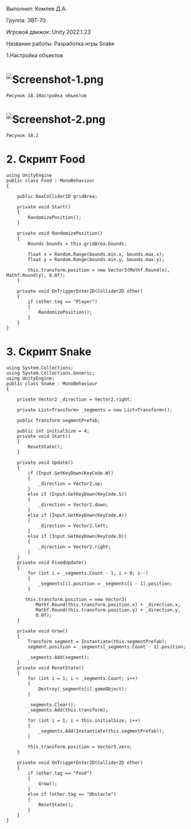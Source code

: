 Выполнил: Комлев Д.А.

Группа: ЭВТ-70

Игровой движок: Unity 2022.1.23

Название работы: Разработка игры Snake 

1.Настройка объектов
# ![Screenshot-1.png](https://i.postimg.cc/tC6qzNGL/Screenshot-1.png)
    Рисунок 18.1Настройка объектов
    
# ![Screenshot-2.png](https://i.postimg.cc/KcwcLswP/Screenshot-2.png)
    Рисунок 18.2
    
# 2. Скрипт Food
    using UnityEngine
    public class Food : MonoBehaviour
    {

        public BoxCollider2D gridArea;

        private void Start()
        {
            RandomizePosition();
        }

        private void RandomizePosition()
        {
            Bounds bounds = this.gridArea.bounds;

            float x = Random.Range(bounds.min.x, bounds.max.x);
            float y = Random.Range(bounds.min.y, bounds.max.y);

            this.transform.position = new Vector3(Mathf.Round(x), Mathf.Round(y), 0.0f);
        }

        private void OnTriggerEnter2D(Collider2D other)
        {
            if (other.tag == "Player")
            {
                RandomizePosition();
            }
        }
    }
# 3. Скрипт Snake
    using System.Collections;
    using System.Collections.Generic;
    using UnityEngine;
    public class Snake : MonoBehaviour
    {

        private Vector2 _direction = Vector2.right;

        private List<Transform> _segments = new List<Transform>();

        public Transform segmentPrefab;

        public int initialSize = 4;
        private void Start()
        {
            ResetState();
        }

        private void Update()
        {
            if (Input.GetKeyDown(KeyCode.W))
            {
                _direction = Vector2.up;
            }
            else if (Input.GetKeyDown(KeyCode.S))
            {
                _direction = Vector2.down;
            }
            else if (Input.GetKeyDown(KeyCode.A))
            {
                _direction = Vector2.left;
            }
            else if (Input.GetKeyDown(KeyCode.D))
            {
                _direction = Vector2.right;
            }
        }
        private void FixedUpdate()
        {
            for (int i = _segments.Count - 1; i > 0; i--)
            {
                _segments[i].position = _segments[i - 1].position;
            }

           this.transform.position = new Vector3(
               Mathf.Round(this.transform.position.x) + _direction.x,
               Mathf.Round(this.transform.position.y) + _direction.y,
               0.0f);
        }

        private void Grow()
        {
            Transform segment = Instantiate(this.segmentPrefab);
            segment.position = _segments[_segments.Count - 1].position;

            _segments.Add(segment);
        }
        private void ResetState()
        {
            for (int i = 1; i < _segments.Count; i++)
            {
                Destroy(_segments[i].gameObject);
            }

            _segments.Clear();
            _segments.Add(this.transform);

            for (int i = 1; i < this.initialSize; i++)
            {
                _segments.Add(Instantiate(this.segmentPrefab));
            }

            this.transform.position = Vector3.zero;
        }

        private void OnTriggerEnter2D(Collider2D other)
        {
            if (other.tag == "Food")
            {
                Grow();
            }
            else if (other.tag == "Obstacle")
            {
                ResetState();
            }
        }
    }


